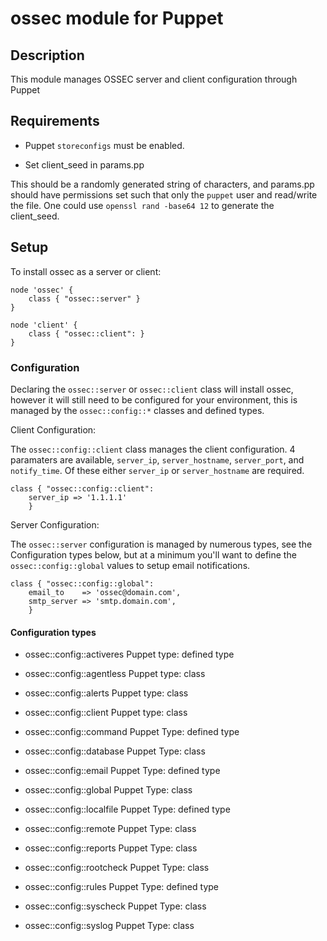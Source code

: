 # ossec module for Puppet

## Description

This module manages OSSEC server and client configuration through Puppet

## Requirements

* Puppet `storeconfigs` must be enabled.

* Set client_seed in params.pp

This should be a randomly generated string of characters, and params.pp should
have permissions set such that only the `puppet` user and read/write the file.
One could use `openssl rand -base64 12` to generate the client_seed.

## Setup

To install ossec as a server or client:
```
node 'ossec' {
    class { "ossec::server" }
}

node 'client' {
    class { "ossec::client": }
}
```

### Configuration

Declaring the `ossec::server` or `ossec::client` class will install ossec, however
it will still need to be configured for your environment, this is managed by
the `ossec::config::*` classes and defined types.

Client Configuration:

The `ossec::config::client` class manages the client configuration. 4 paramaters
are available, `server_ip`, `server_hostname`, `server_port`, and `notify_time`.
Of these either `server_ip` or `server_hostname` are required.

```
class { "ossec::config::client":
    server_ip => '1.1.1.1'
    }
```

Server Configuration:

The `ossec::server` configuration is managed by numerous types, see the
Configuration types below, but at a minimum you'll want to define the
`ossec::config::global` values to setup email notifications.

```
class { "ossec::config::global":
    email_to    => 'ossec@domain.com',
    smtp_server => 'smtp.domain.com',
    }
```

#### Configuration types
 
* ossec::config::activeres 
  Puppet type: defined type

* ossec::config::agentless 
  Puppet type: class

* ossec::config::alerts 
  Puppet type: class

* ossec::config::client 
  Puppet type: class

* ossec::config::command 
  Puppet Type: defined type

* ossec::config::database 
  Puppet Type: class

* ossec::config::email
  Puppet Type: defined type

* ossec::config::global 
  Puppet Type: class

* ossec::config::localfile 
  Puppet Type: defined type

* ossec::config::remote 
  Puppet Type: class

* ossec::config::reports 
  Puppet Type: class

* ossec::config::rootcheck
  Puppet Type: class

* ossec::config::rules 
  Puppet Type: defined type

* ossec::config::syscheck 
  Puppet Type: class

* ossec::config::syslog 
  Puppet Type: class






